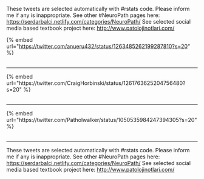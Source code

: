 

These tweets are selected automatically with #rstats code. Please inform me if any is inappropriate.
See other #NeuroPath pages here: https://serdarbalci.netlify.com/categories/NeuroPath/ 
See selected social media based textbook project here: http://www.patolojinotlari.com/

{% embed url="https://twitter.com/anueru432/status/1263485262199287810?s=20" %}<br>
<br>
<hr>
{% embed url="https://twitter.com/CraigHorbinski/status/1261763625204756480?s=20" %}<br>
<br>
<hr>
{% embed url="https://twitter.com/Patholwalker/status/1050535984247394305?s=20" %}<br>
<br>
<hr>


These tweets are selected automatically with #rstats code. Please inform me if any is inappropriate.
See other #NeuroPath pages here: https://serdarbalci.netlify.com/categories/NeuroPath/ 
See selected social media based textbook project here: http://www.patolojinotlari.com/
